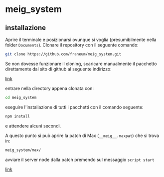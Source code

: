 # meig_system

## installazione

Aprire il terminale e posizionarsi ovunque si voglia (presumibilmente nella folder `Documents`). Clonare il repository con il seguente comando:

```bash
git clone https://github.com/franeum/meig_system.git
```

Se non dovesse funzionare il cloning, scaricare manualmente il pacchetto direttamente dal sito di github al seguente indirizzo:

[link](https://github.com/franeum/meig_system)

entrare nella directory appena clonata con:

```bash
cd meig_system
```

eseguire l'installazione di tutti i pacchetti con il comando seguente:

```bash
npm install
```

e attendere alcuni secondi.

A questo punto si può aprire la patch di Max (`__meig__.maxpat`) che si trova in:

```bash
meig_system/max/
```

avviare il server node dalla patch premendo sul messaggio `script start`

[link](https://drive.google.com/file/d/1PgOnjERTsHSIEqLuLAc2L2ovUr3k-bK9/view?usp=drive_web)
